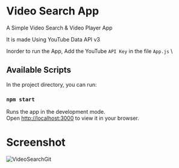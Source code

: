 # Video Search App

A Simple Video Search & Video Player App

It is made Using YouTube Data API v3

Inorder to run the App, Add the YouTube `API Key` in the file `App.js` \

## Available Scripts

In the project directory, you can run:

### `npm start`

Runs the app in the development mode.\
Open [http://localhost:3000](http://localhost:3000) to view it in your browser.
# Screenshot
![VideoSearchGit](https://github.com/Praveen-kumar-DeV/Video-Search-App/assets/121147550/e32ab2fc-4f15-4c97-a9a0-8195b23b2b57)

